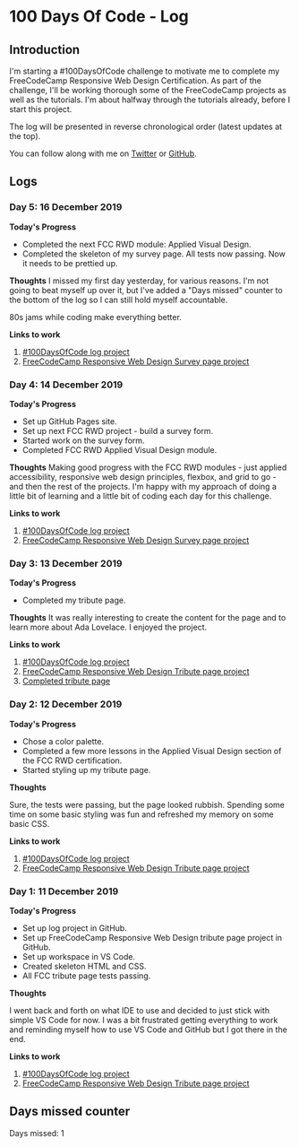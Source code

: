 # 100 Days Of Code - Log

## Introduction

I'm starting a #100DaysOfCode challenge to motivate me to complete my FreeCodeCamp Responsive Web Design Certification. As part of the challenge, I'll be working thorough some of the FreeCodeCamp projects as well as the tutorials. I'm about halfway through the tutorials already, before I start this project.

The log will be presented in reverse chronological order (latest updates at the top).

You can follow along with me on [Twitter](https://twitter.com/Ilaeria) or [GitHub](https://github.com/Ilaeria).

## Logs

### Day 5: 16 December 2019

**Today's Progress**

* Completed the next FCC RWD module: Applied Visual Design.
* Completed the skeleton of my survey page. All tests now passing. Now it needs to be prettied up.

**Thoughts**
I missed my first day yesterday, for various reasons. I'm not going to beat myself up over it, but I've added a "Days missed" counter to the bottom of the log so I can still hold myself accountable.

80s jams while coding make everything better.

**Links to work**

1. [#100DaysOfCode log project](https://github.com/Ilaeria/100-days-of-code)
2. [FreeCodeCamp Responsive Web Design Survey page project](https://github.com/Ilaeria/FCC_RWDProject_Survey)

### Day 4: 14 December 2019

**Today's Progress**

* Set up GitHub Pages site.
* Set up next FCC RWD project - build a survey form.
* Started work on the survey form.
* Completed FCC RWD Applied Visual Design module.

**Thoughts**
Making good progress with the FCC RWD modules - just applied accessibility, responsive web design principles, flexbox, and grid to go - and then the rest of the projects. I'm happy with my approach of doing a little bit of learning and a little bit of coding each day for this challenge.

**Links to work**

1. [#100DaysOfCode log project](https://github.com/Ilaeria/100-days-of-code)
2. [FreeCodeCamp Responsive Web Design Survey page project](https://github.com/Ilaeria/FCC_RWDProject_Survey)

### Day 3: 13 December 2019

**Today's Progress**

* Completed my tribute page.

**Thoughts**
It was really interesting to create the content for the page and to learn more about Ada Lovelace. I enjoyed the project.


**Links to work**

1. [#100DaysOfCode log project](https://github.com/Ilaeria/100-days-of-code)
2. [FreeCodeCamp Responsive Web Design Tribute page project](https://github.com/Ilaeria/FCC_RWDProject_Tribute)
3. [Completed tribute page](https://ilaeria.github.io/FCC_RWDProject_Tribute/)

### Day 2: 12 December 2019

**Today's Progress**

* Chose a color palette.
* Completed a few more lessons in the Applied Visual Design section of the FCC RWD certification.
* Started styling up my tribute page.

**Thoughts**

Sure, the tests were passing, but the page looked rubbish. Spending some time on some basic styling was fun and refreshed my memory on some basic CSS.

**Links to work**

1. [#100DaysOfCode log project](https://github.com/Ilaeria/100-days-of-code)
2. [FreeCodeCamp Responsive Web Design Tribute page project](https://github.com/Ilaeria/FCC_RWDProject_Tribute)

### Day 1: 11 December 2019

**Today's Progress**

* Set up log project in GitHub.
* Set up FreeCodeCamp Responsive Web Design tribute page project in GitHub. 
* Set up workspace in VS Code.
* Created skeleton HTML and CSS.
* All FCC tribute page tests passing.

**Thoughts**

I went back and forth on what IDE to use and decided to just stick with simple VS Code for now. I was a bit frustrated getting everything to work and reminding myself how to use VS Code and GitHub but I got there in the end.

**Links to work**

1. [#100DaysOfCode log project](https://github.com/Ilaeria/100-days-of-code)
2. [FreeCodeCamp Responsive Web Design Tribute page project](https://github.com/Ilaeria/FCC_RWDProject_Tribute)

## Days missed counter
Days missed: 1
